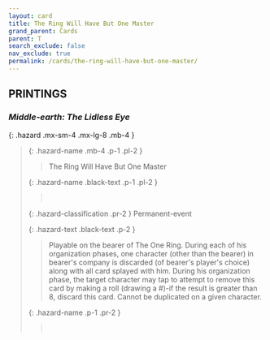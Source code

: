 ```yaml
---
layout: card
title: The Ring Will Have But One Master
grand_parent: Cards
parent: T
search_exclude: false
nav_exclude: true
permalink: /cards/the-ring-will-have-but-one-master/
---
```


## PRINTINGS


### _Middle-earth: The Lidless Eye_

{: .hazard .mx-sm-4 .mx-lg-8 .mb-4 }
> {: .hazard-name .mb-4 .p-1 .pl-2 }
> > <div class="hazard-mp"></div>
> > <div class="card-name">The Ring Will Have But One Master</div>
>
> {: .hazard-name .black-text .p-1 .pl-2 }
> > &nbsp;
>
> {: .hazard-classification .pr-2 }
> Permanent-event
>
> {: .hazard-text .black-text .p-2 }
> > Playable on the bearer of The One Ring. During each of his organization phases, one character (other than the bearer) in bearer's company is discarded (of bearer's player's choice) along with all card splayed with him. During his organization phase, the target character may tap to attempt to remove this card by making a roll (drawing a #)-if the result is greater than 8, discard this card. Cannot be duplicated on a given character. 
>
> {: .hazard-name .p-1 .pr-2 }
> > <div class="card-shield"></div>
> > <div class="card-corruption">&nbsp;</div>
